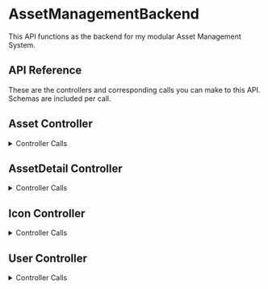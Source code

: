 
# AssetManagementBackend

This API functions as the backend for my modular Asset Management System.


## API Reference

These are the controllers and corresponding calls you can make to this API. Schemas are included per call.

## Asset Controller
<details><summary>Controller Calls</summary>

### Get All Assets
<details><summary>Call Details</summary>

```
  GET /api/Asset
```

#### Response Body

```yaml
"id": 0,
"name": "string",
"iconId": 0,
"userRelation": 0
```
---
</details>

### Get Asset
<details><summary>Call Details</summary>

```
  GET /api/Asset/{id}
```

| Parameter | Type     | Description                       |
| :-------- | :------- | :-------------------------------- |
| `id`      | `Integer` | **Required:** Id of Asset to fetch |

#### Response Body

```yaml
"id": 0,
"name": "string",
"iconId": 0,
"userRelation": 0
```
---
</details>

### Delete Asset
<details><summary>Call Details</summary>

```
  DELETE /api/Asset/{id}
```

| Parameter | Type     | Description                       |
| :-------- | :------- | :-------------------------------- |
| `id`      | `Integer` | **Required:** Id of Asset to delete |

#### Return Body

```yaml
Integer
```
---
</details>

### Create Asset
<details><summary>Call Details</summary>

```
  POST /api/Asset
```

#### Request Body

```yaml
"name": "string",
"iconId": 0,
"userRelation": 0
```
---
</details>

### Update Asset
<details><summary>Call Details</summary>

```
  PUT /api/Asset{id}
```

| Parameter | Type     | Description                       |
| :-------- | :------- | :-------------------------------- |
| `id`      | `Integer` | **Required:** Id of Asset to update |

Do note that the Id is also required in the Request body to properly update the Asset. If an Asset with that Id does not exist, then one will be created.

#### Request Body

```yaml
"id": 0,
"assetAssociation": 0,
"columnName": "string",
"value": "string"
```
---
</details>
</details>

## AssetDetail Controller
<details><summary>Controller Calls</summary>

### Get All AssetDetails
<details><summary>Call Details</summary>

```
  GET /api/AssetDetail
```

#### Response Body

```yaml
"id": 0,
"assetAssociation": 0,
"columnName": "string",
"value": "string"
```
---
</details>

### Get AssetDetail
<details><summary>Call Details</summary>

```
  GET /api/AssetDetail/{id}
```

| Parameter | Type     | Description                       |
| :-------- | :------- | :-------------------------------- |
| `id`      | `Integer` | **Required:** Id of the AssetDetail to fetch |

#### Response Body

```yaml
"id": 0,
"assetAssociation": 0,
"columnName": "string",
"value": "string"
```
---
</details>

### Delete AssetDetail
<details><summary>Call Details</summary>

```
  DELETE /api/AssetDetail/{id}
```

| Parameter | Type     | Description                       |
| :-------- | :------- | :-------------------------------- |
| `id`      | `Integer` | **Required:** Id of the AssetDetail to delete |

#### Return Body

```yaml
Integer
```
---
</details>

### Create AssetDetail
<details><summary>Call Details</summary>

```
  POST /api/AssetDetail
```

#### Request Body

```yaml
"assetAssociation": 0,
"columnName": "string",
"value": "string"
```
---
</details>

### Update AssetDetail
<details><summary>Call Details</summary>

```
  PUT /api/AssetDetail{id}
```

| Parameter | Type     | Description                       |
| :-------- | :------- | :-------------------------------- |
| `id`      | `Integer` | **Required:** Id of the AssetDetail to update |

Do note that the Id is also required in the Request body to properly update the AssetDetail. If an AssetDetail with that Id does not exist, then one will be created.

#### Request Body

```yaml
"id": 0,
"assetAssociation": 0,
"columnName": "string",
"value": "string"
```
---
</details>
</details>

## Icon Controller
<details><summary>Controller Calls</summary>

### Get All Icons
<details><summary>Call Details</summary>

```
  GET /api/Icon
```

#### Response Body

```yaml
"id": 0,
"iconName": "string"
```
---
</details>

### Get Icon
<details><summary>Call Details</summary>

```
  GET /api/Icon/{id}
```

| Parameter | Type     | Description                       |
| :-------- | :------- | :-------------------------------- |
| `id`      | `Integer` | **Required:** Id of the Icon to fetch |

#### Response Body

```yaml
"id": 0,
"iconName": "string"
```
---
</details>

### Delete Icon
<details><summary>Call Details</summary>

```
  DELETE /api/Icon/{id}
```

| Parameter | Type     | Description                       |
| :-------- | :------- | :-------------------------------- |
| `id`      | `Integer` | **Required:** Id of the Icon to delete |

#### Return Body

```yaml
Integer
```
---
</details>

### Create Icon
<details><summary>Call Details</summary>

```
  POST /api/Icon
```

#### Request Body

```yaml
"iconName": "string"
```
---
</details>

### Update Icon
<details><summary>Call Details</summary>

```
  PUT /api/Icon/{id}
```

| Parameter | Type     | Description                       |
| :-------- | :------- | :-------------------------------- |
| `id`      | `Integer` | **Required:** Id of the Icon to update |

Do note that the Id is also required in the Request body to properly update the Icon. If an Icon with that Id does not exist, then one will be created.

#### Request Body

```yaml
"id": 0,
"iconName": "string"
```
---
</details>
</details>

## User Controller
<details><summary>Controller Calls</summary>

### Get All Users
<details><summary>Call Details</summary>

```
  GET /api/User
```

#### Response Body

```yaml
"id": 0,
"firstName": "string",
"lastName": "string",
"userName": "string"
```
---
</details>

### Get User
<details><summary>Call Details</summary>

```
  GET /api/User/{id}
```

| Parameter | Type     | Description                       |
| :-------- | :------- | :-------------------------------- |
| `id`      | `Integer` | **Required:** Id of the User to fetch |

#### Response Body

```yaml
"id": 0,
"firstName": "string",
"lastName": "string",
"userName": "string"
```
---
</details>

### Delete User
<details><summary>Call Details</summary>

```
  DELETE /api/User/{id}
```

| Parameter | Type     | Description                       |
| :-------- | :------- | :-------------------------------- |
| `id`      | `Integer` | **Required:** Id of the User to delete |

#### Return Body

```yaml
Integer
```
---
</details>

### Create User
<details><summary>Call Details</summary>

```
  POST /api/User
```

#### Request Body

```yaml
"firstName": "string",
"lastName": "string",
"userName": "string"
```
---
</details>

### Update User
<details><summary> Call Details</summary>

```
  PUT /api/Icon/{id}
```

| Parameter | Type     | Description                       |
| :-------- | :------- | :-------------------------------- |
| `id`      | `Integer` | **Required:** Id of the User to update |

Do note that the Id is also required in the Request body to properly update the User. If an User with that Id does not exist, then one will be created.

#### Request Body

```yaml
"id": 0,
"firstName": "string",
"lastName": "string",
"userName": "string"
```
---
</details>
</details>










